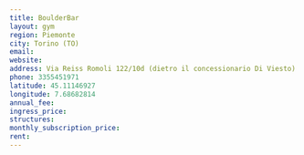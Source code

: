 ```yaml
---
title: BoulderBar
layout: gym
region: Piemonte
city: Torino (TO)
email: 
website: 
address: Via Reiss Romoli 122/10d (dietro il concessionario Di Viesto)
phone: 3355451971 
latitude: 45.11146927
longitude: 7.68682814
annual_fee: 
ingress_price: 
structures: 
monthly_subscription_price: 
rent: 
---
```


